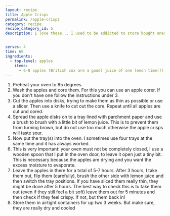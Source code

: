 ```yaml
---
layout: recipe
title: Apple Crisps
permalink: /apple-crisps
category: recipe
recipe_category_id: 5
description: I love these... I used to be addicted to store bought ones, but let me tell you they're even better homemade! They bring back memories to hiking holidays in the mountains of South Tyrol and offer the nice crunch that makes potato crisps so addictive. Sometimes I like to dip them into a bit of almond butter if I'm feeling extra indulgent. But beware; this recipe requires patience and time. So it's best to make these when you're doing home office, cleaning the house or just have a lazy Sunday.


serves: 4
time: 60
ingredients:
  - top-level: apples
    items:
      - 6-8 apples (British cox are a good) juice of one lemon time(!)
---
```

1.	Preheat your oven to 85 degrees.
2.	Wash the apples and core them. For this you can use an apple corer. If you don't have one follow the instructions under 3.
3.	Cut the apples into disks, trying to make them as thin as possible or use a slicer. Then use a knife to cut out the core. Repeat until all apples are cut und cored.
4.	Spread the apple disks on to a tray lined with parchment paper and use a brush to brush with a little bit of lemon juice. This is to prevent them from turning brown, but do not use too much otherwise the apple crisps will taste sour.
5.	Now put the tray(s) into the oven. I sometimes use four trays at the same time and it has always worked.
6.	This is very important: your oven must not be completely closed, I use a wooden spoon that I put in the oven door, to leave it open just a tiny bit. This is necessary because the apples are drying and you want the excess moisture to evaporate.
7.	Leave the apples in there for a total of 5-7 hours. After 3 hours, I take them out, flip them (carefully), brush the other side with lemon juice and then switch the tray positions. If you have sliced them really thin, they might be done after 5 hours. The best way to check this is to take them out (even if they still feel a bit soft) leave them out for 5 minutes and then check if they feel crispy. If not, but them back in!
8.	Store them in airtight containers for up two 3 weeks. But make sure, they are really dry and cooled
